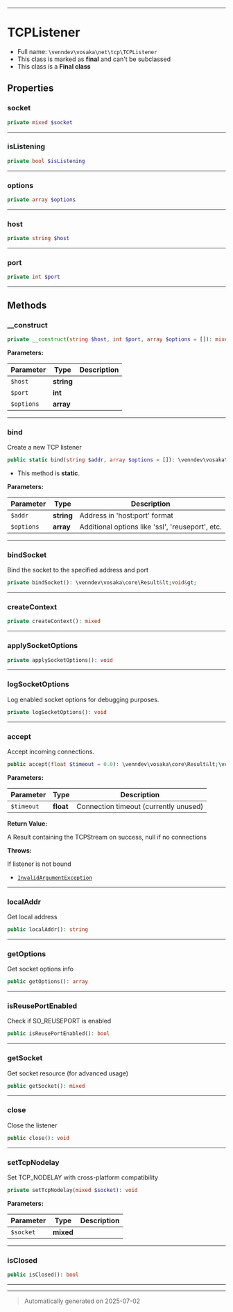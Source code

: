 ***

# TCPListener





* Full name: `\venndev\vosaka\net\tcp\TCPListener`
* This class is marked as **final** and can't be subclassed
* This class is a **Final class**



## Properties


### socket



```php
private mixed $socket
```






***

### isListening



```php
private bool $isListening
```






***

### options



```php
private array $options
```






***

### host



```php
private string $host
```






***

### port



```php
private int $port
```






***

## Methods


### __construct



```php
private __construct(string $host, int $port, array $options = []): mixed
```








**Parameters:**

| Parameter | Type | Description |
|-----------|------|-------------|
| `$host` | **string** |  |
| `$port` | **int** |  |
| `$options` | **array** |  |





***

### bind

Create a new TCP listener

```php
public static bind(string $addr, array $options = []): \venndev\vosaka\core\Result&lt;\venndev\vosaka\net\tcp\TCPListener&gt;
```



* This method is **static**.




**Parameters:**

| Parameter | Type | Description |
|-----------|------|-------------|
| `$addr` | **string** | Address in &#039;host:port&#039; format |
| `$options` | **array** | Additional options like &#039;ssl&#039;, &#039;reuseport&#039;, etc. |





***

### bindSocket

Bind the socket to the specified address and port

```php
private bindSocket(): \venndev\vosaka\core\Result&lt;void&gt;
```












***

### createContext



```php
private createContext(): mixed
```












***

### applySocketOptions



```php
private applySocketOptions(): void
```












***

### logSocketOptions

Log enabled socket options for debugging purposes.

```php
private logSocketOptions(): void
```












***

### accept

Accept incoming connections.

```php
public accept(float $timeout = 0.0): \venndev\vosaka\core\Result&lt;\venndev\vosaka\net\tcp\TCPStream|null&gt;
```








**Parameters:**

| Parameter | Type | Description |
|-----------|------|-------------|
| `$timeout` | **float** | Connection timeout (currently unused) |


**Return Value:**

A Result containing the TCPStream on success, null if no connections



**Throws:**
<p>If listener is not bound</p>

- [`InvalidArgumentException`](../../../../InvalidArgumentException.md)



***

### localAddr

Get local address

```php
public localAddr(): string
```












***

### getOptions

Get socket options info

```php
public getOptions(): array
```












***

### isReusePortEnabled

Check if SO_REUSEPORT is enabled

```php
public isReusePortEnabled(): bool
```












***

### getSocket

Get socket resource (for advanced usage)

```php
public getSocket(): mixed
```












***

### close

Close the listener

```php
public close(): void
```












***

### setTcpNodelay

Set TCP_NODELAY with cross-platform compatibility

```php
private setTcpNodelay(mixed $socket): void
```








**Parameters:**

| Parameter | Type | Description |
|-----------|------|-------------|
| `$socket` | **mixed** |  |





***

### isClosed



```php
public isClosed(): bool
```












***


***
> Automatically generated on 2025-07-02
